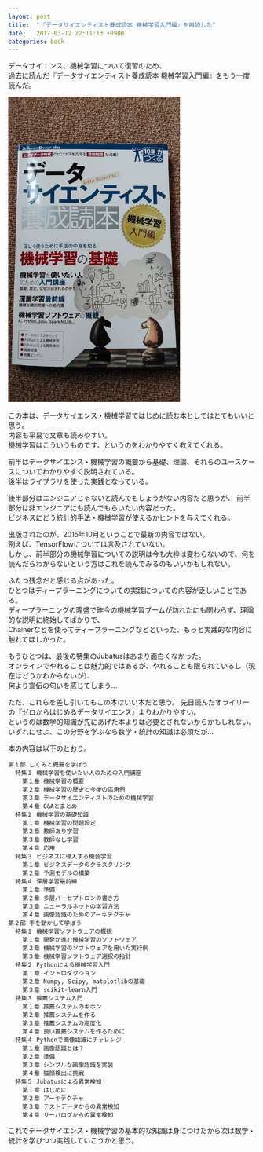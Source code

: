```yaml
---
layout: post
title:  "『データサイエンティスト養成読本 機械学習入門編』を再読した"
date:   2017-03-12 22:11:13 +0900
categories: book
---
```


データサイエンス、機械学習について復習のため、  
過去に読んだ『データサイエンティスト養成読本 機械学習入門編』をもう一度読んだ。

<img src="/public/image/20170312/datascience.jpg" alt="datascience" width="350">

この本は、データサイエンス・機械学習ではじめに読む本としてはとてもいいと思う。  
内容も平易で文章も読みやすい。  
機械学習はこういうものです、というのをわかりやすく教えてくれる。  

前半はデータサイエンス・機械学習の概要から基礎、理論、それらのユースケースについてわかりやすく説明されている。  
後半はライブラリを使った実践となっている。

後半部分はエンジニアじゃないと読んでもしょうがない内容だと思うが、
前半部分は非エンジニアにも読んでもらいたい内容だった。  
ビジネスにどう統計的手法・機械学習が使えるかヒントを与えてくれる。  

出版されたのが、2015年10月ということで最新の内容ではない。  
例えば、TensorFlowについては言及されていない。  
しかし、前半部分の機械学習についての説明は今も大枠は変わらないので、何を読んだらわからないという方はこれを読んでみるのもいいかもしれない。

ふたつ残念だと感じる点があった。  
ひとつはディープラーニングについての実践についての内容が乏しいことである。  
ディープラーニングの隆盛で昨今の機械学習ブームが訪れたにも関わらず、理論的な説明に終始してばかりで、  
Chainerなどを使ってディープラーニングなどといった、もっと実践的な内容に触れてほしかった。

もうひとつは、最後の特集のJubatusはあまり面白くなかった。  
オンラインでやれることは魅力的ではあるが、やれることも限られているし（現在はどうかわからないが）、  
何より宣伝の匂いを感じてしまう…

ただ、これらを差し引いてもこの本はいい本だと思う。
先日読んだオライリーの『ゼロからはじめるデータサイエンス』よりわかりやすい。  
というのは数学的知識が先にあげた本よりは必要とされないからかもしれない。  
いずれにせよ、この分野を学ぶなら数学・統計の知識は必須だが…

本の内容は以下のとおり。
```
第１部 しくみと概要を学ぼう
  特集１ 機械学習を使いたい人のための入門講座
    第１章 機械学習の概要
    第２章 機械学習の歴史と今後の応用例
    第３章 データサイエンティストのための機械学習
    第４章 Q&Aとまとめ
  特集２ 機械学習の基礎知識
    第１章 機械学習の問題設定
    第２章 教師あり学習
    第３章 教師なし学習
    第４章 応用
  特集３ ビジネスに導入する機会学習
    第１章 ビジネスデータのクラスタリング
    第２章 予測モデルの構築
  特集４ 深層学習最前線
    第１章 準備
    第２章 多層パーセプトロンの書き方
    第３章 ニューラルネットの学習方法
    第４章 画像認識のためのアーキテクチャ
第２部 手を動かして学ぼう
  特集１ 機械学習ソフトウェアの概観
    第１章 開発が進む機械学習のソフトウェア
    第２章 機械学習のソフトウェアを用いた実行例
    第３章 機械学習ソフトウェア選択の指針
  特集２ Pythonによる機械学習入門
    第１章 イントロダクション
    第２章 Numpy, Scipy, matplotlibの基礎
    第３章 scikit-learn入門
  特集３ 推薦システム入門
    第１章 推薦システムのキホン
    第２章 推薦システムを作る
    第３章 推薦システムの高度化
    第４章 良い推薦システムを作るために
  特集４ Pythonで画像認識にチャレンジ
    第１章 画像認識とは？
    第２章 準備
    第３章 シンプルな画像認識を実装
    第４章 猫顔検出に挑戦
  特集５ Jubatusによる異常検知
    第１章 はじめに
    第２章 アーキテクチャ
    第３章 テストデータからの異常検知
    第４章 サーバログからの異常検知
```

これでデータサイエンス・機械学習の基本的な知識は身につけたから次は数学・統計を学びつつ実践していこうかと思う。


